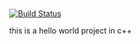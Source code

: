 [![Build Status](https://travis-ci.org/kusl/cpp-helloworld.svg?branch=master)](https://travis-ci.org/kusl/cpp-helloworld)

this is a hello world project in c++ 

